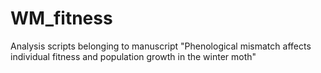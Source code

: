 # WM_fitness
Analysis scripts belonging to manuscript "Phenological mismatch affects individual fitness and population growth in the winter moth"
